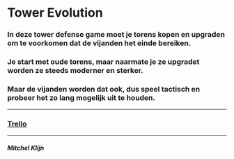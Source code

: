 # Tower Evolution

### In deze tower defense game moet je torens kopen en upgraden om te voorkomen dat de vijanden het einde bereiken.
### Je start met oude torens, maar naarmate je ze upgradet worden ze steeds moderner en sterker.
### Maar de vijanden worden dat ook, dus speel tactisch en probeer het zo lang mogelijk uit te houden.

---

### [Trello](https://trello.com/b/txKUaVVr/tower-defense-tower-evolution)

---

##### Mitchel Klijn